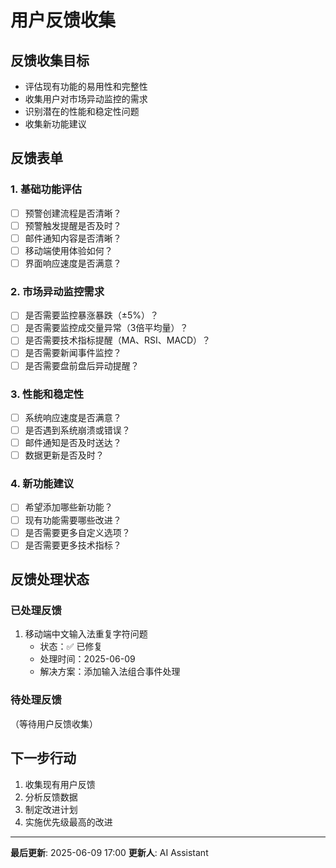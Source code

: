 # 用户反馈收集

## 反馈收集目标

- 评估现有功能的易用性和完整性
- 收集用户对市场异动监控的需求
- 识别潜在的性能和稳定性问题
- 收集新功能建议

## 反馈表单

### 1. 基础功能评估

- [ ] 预警创建流程是否清晰？
- [ ] 预警触发提醒是否及时？
- [ ] 邮件通知内容是否清晰？
- [ ] 移动端使用体验如何？
- [ ] 界面响应速度是否满意？

### 2. 市场异动监控需求

- [ ] 是否需要监控暴涨暴跌（±5%）？
- [ ] 是否需要监控成交量异常（3倍平均量）？
- [ ] 是否需要技术指标提醒（MA、RSI、MACD）？
- [ ] 是否需要新闻事件监控？
- [ ] 是否需要盘前盘后异动提醒？

### 3. 性能和稳定性

- [ ] 系统响应速度是否满意？
- [ ] 是否遇到系统崩溃或错误？
- [ ] 邮件通知是否及时送达？
- [ ] 数据更新是否及时？

### 4. 新功能建议

- [ ] 希望添加哪些新功能？
- [ ] 现有功能需要哪些改进？
- [ ] 是否需要更多自定义选项？
- [ ] 是否需要更多技术指标？

## 反馈处理状态

### 已处理反馈

1. 移动端中文输入法重复字符问题
   - 状态：✅ 已修复
   - 处理时间：2025-06-09
   - 解决方案：添加输入法组合事件处理

### 待处理反馈

（等待用户反馈收集）

## 下一步行动

1. 收集现有用户反馈
2. 分析反馈数据
3. 制定改进计划
4. 实施优先级最高的改进

---

**最后更新**: 2025-06-09 17:00
**更新人**: AI Assistant 
